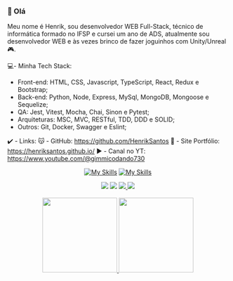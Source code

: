 ### 👋 Olá

Meu nome é Henrik, sou desenvolvedor WEB Full-Stack, técnico de informática formado no IFSP e cursei um ano de ADS, atualmente sou desenvolvedor WEB e às vezes brinco de fazer joguinhos com Unity/Unreal 🎮.

💻- Minha Tech Stack:
- Front-end: HTML, CSS, Javascript, TypeScript, React, Redux e Bootstrap;
- Back-end: Python, Node, Express, MySql, MongoDB, Mongoose e Sequelize;
- QA: Jest, Vitest, Mocha, Chai, Sinon e Pytest;
- Arquiteturas: MSC, MVC, RESTful, TDD, DDD e SOLID;
- Outros: Git, Docker, Swagger e Eslint;

✔️ - Links:
😽 - GitHub: https://github.com/HenrikSantos
🎨 - Site Portfólio: https://henriksantos.github.io/
▶️ - Canal no YT: https://www.youtube.com/@gimmicodando730

<div align="center">
  
  [![My Skills](https://skillicons.dev/icons?i=html,css,nextjs,vscode,js,ts,react,bootstrap,docker)](https://skillicons.dev)
  [![My Skills](https://skillicons.dev/icons?i=git,github,vite,jest,nodejs,py,mysql,mongodb)](https://skillicons.dev)
  <br>
  
</div> 

<div align="center"> 
  <a href="https://www.youtube.com/channel/UC8r0PWHXrR3lU56w21HAJag" target="_blank"><img src="https://img.shields.io/badge/YouTube-FF0000?style=for-the-badge&logo=youtube&logoColor=white" target="_blank"></a>
  <a href="https://www.linkedin.com/in/henrik-santos-dev/" target="_blank"><img src="https://img.shields.io/badge/-LinkedIn-%230077B5?style=for-the-badge&logo=linkedin&logoColor=white" target="_blank"></a> 
 	<a href="https://www.twitch.tv/giimmmi" target="_blank"><img src="https://img.shields.io/badge/Twitch-9146FF?style=for-the-badge&logo=twitch&logoColor=white" target="_blank">
  <a href=mailto:henrik.ruan4@gmail.com" target="_blank"><img src="https://img.shields.io/badge/Gmail-D14836?style=for-the-badge&logo=gmail&logoColor=white" target="_blank">
</div>

<br>

<!-- GITHUB STATUS -->
<div align="center">
  <img height="170em" src="https://github-readme-stats.vercel.app/api?username=HenrikSantos&count_private=true&show_icons=true&theme=dark">
  <img height="170em" src="https://github-readme-stats.vercel.app/api/top-langs/?username=HenrikSantos&layout=compact&langs_count=10&theme=dark"/>

  <!-- TEMAS: dark, radical, merko, gruvbox, tokyonight, onedark, cobalt, synthwave, highcontrast, dracula -->
</div>

<br>
